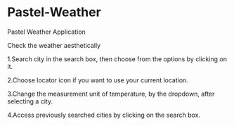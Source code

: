 # Pastel-Weather
Pastel Weather Application

Check the weather aesthetically

  1.Search city in the search box, then choose from the options by clicking on it.

  2.Choose locator icon if you want to use your current location.

  3.Change the measurement unit of temperature, by the dropdown, after selecting a city.
  
  4.Access previously searched cities by clicking on the search box.
